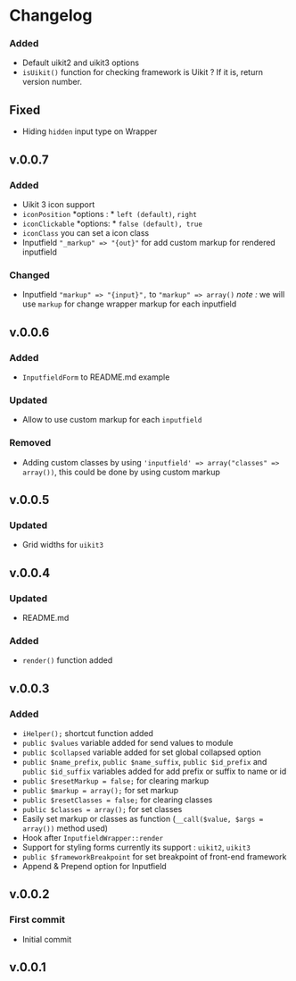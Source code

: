 # Changelog

### Added

- Default uikit2 and uikit3 options
- `isUikit()` function for checking framework is Uikit ? If it is, return version number.

## Fixed

- Hiding `hidden` input type on Wrapper

## v.0.0.7

### Added

- Uikit 3 icon support
- `iconPosition` *options : * `left (default)`, `right`
- `iconClickable` *options: * `false (default), true`
- `iconClass` you can set a icon class
- Inputfield `"_markup" => "{out}"` for add custom markup for rendered inputfield

### Changed

- Inputfield `"markup" => "{input}",` to `"markup" => array()` *note :* we will use `markup` for change wrapper markup for each inputfield

## v.0.0.6

### Added

- `InputfieldForm` to README.md example

### Updated

- Allow to use custom markup for each `inputfield`

### Removed

- Adding custom classes by using `'inputfield' => array("classes" => array())`, this could be done by using custom markup

## v.0.0.5

### Updated

- Grid widths for `uikit3`

## v.0.0.4

### Updated

- README.md

### Added

- `render()` function added

## v.0.0.3

### Added

- `iHelper();` shortcut function added
- `public $values` variable added for send values to module
- `public $collapsed` variable added for set global collapsed option
- `public $name_prefix`, `public $name_suffix`, `public $id_prefix` and `public $id_suffix` variables added for add prefix or suffix to name or id
- `public $resetMarkup = false;` for clearing markup
- `public $markup = array();` for set markup
- `public $resetClasses = false;` for clearing classes
- `public $classes = array();` for set classes
- Easily set markup or classes as function (`__call($value, $args = array())` method used)
- Hook after `InputfieldWrapper::render`
- Support for styling forms currently its support : `uikit2`, `uikit3`
- `public $frameworkBreakpoint` for set breakpoint of front-end framework
- Append & Prepend option for Inputfield

## v.0.0.2

### First commit

- Initial commit

## v.0.0.1